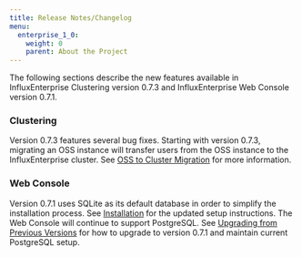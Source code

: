 ```yaml
---
title: Release Notes/Changelog
menu:
  enterprise_1_0:
    weight: 0
    parent: About the Project
---
```


The following sections describe the new features available in InfluxEnterprise
Clustering version 0.7.3 and InfluxEnterprise Web Console version 0.7.1.

### Clustering

Version 0.7.3 features several bug fixes.
Starting  with version 0.7.3, migrating an OSS instance will transfer users
from the OSS instance to the InfluxEnterprise cluster.
See [OSS to Cluster Migration](/enterprise/v1.0/guides/migration) for more
information.

### Web Console

Version 0.7.1 uses SQLite as its default database in order to simplify the
installation process.
See [Installation](/enterprise/v1.0/introduction/installation/#web-console-setup)
for the updated setup instructions.
The Web Console will continue to support PostgreSQL.
See [Upgrading from Previous Versions](/enterprise/v1.0/administration/upgrading/)
for how to upgrade to version 0.7.1 and maintain current PostgreSQL setup.

